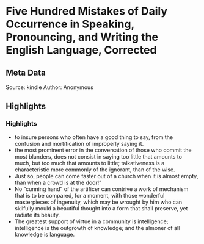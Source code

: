 # Five Hundred Mistakes of Daily Occurrence in Speaking, Pronouncing, and Writing the English Language, Corrected

## Meta Data

Source:  kindle 
Author: Anonymous

## Highlights

### Highlights

- to insure persons who often have a good thing to say, from the confusion and mortification of improperly saying it.
- the most prominent error in the conversation of those who commit the most blunders, does not consist in saying too little that amounts to much, but too much that amounts to little; talkativeness is a characteristic more commonly of the ignorant, than of the wise.
- Just so, people can come faster out of a church when it is almost empty, than when a crowd is at the door!”
- No “cunning hand” of the artificer can contrive a work of mechanism that is to be compared, for a moment, with those wonderful masterpieces of ingenuity, which may be wrought by him who can skilfully mould a beautiful thought into a form that shall preserve, yet radiate its beauty.
- The greatest support of virtue in a community is intelligence; intelligence is the outgrowth of knowledge; and the almoner of all knowledge is language.
